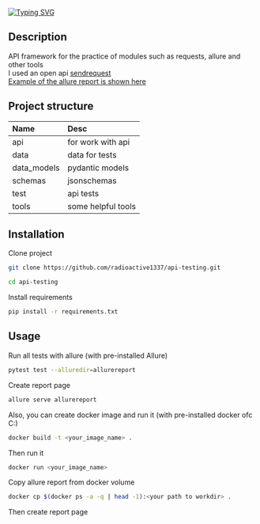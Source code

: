 [![Typing SVG](https://readme-typing-svg.demolab.com?font=Fira+Code&pause=1000&random=false&width=435&lines=api-testing-prac)](https://git.io/typing-svg)

## Description

API framework for the practice of modules such as requests, allure and other tools \
I used an open api [sendrequest](https://send-request.me/) \
[Example of the allure report is shown here](https://radioactive1337.github.io/api-testing-prac/)

## Project structure

| Name        | Desc               |
|:------------|:-------------------|
| api         | for work with api  |
| data        | data for tests     |
| data_models | pydantic models    |
| schemas     | jsonschemas        |
| test        | api tests          |
| tools       | some helpful tools |

## Installation

Clone project

~~~bash
git clone https://github.com/radioactive1337/api-testing.git
~~~

~~~bash
cd api-testing
~~~

Install requirements

~~~bash
pip install -r requirements.txt
~~~

## Usage

Run all tests with allure (with pre-installed Allure)

~~~bash
pytest test --alluredir=allurereport
~~~

Create report page

~~~bash
allure serve allurereport
~~~

Also, you can create docker image and run it (with pre-installed docker ofc C:)

~~~bash
docker build -t <your_image_name> .
~~~

Then run it

~~~bash
docker run <your_image_name>
~~~

Copy allure report from docker volume

~~~bash
docker cp $(docker ps -a -q | head -1):<your path to workdir> .
~~~

Then create report page
